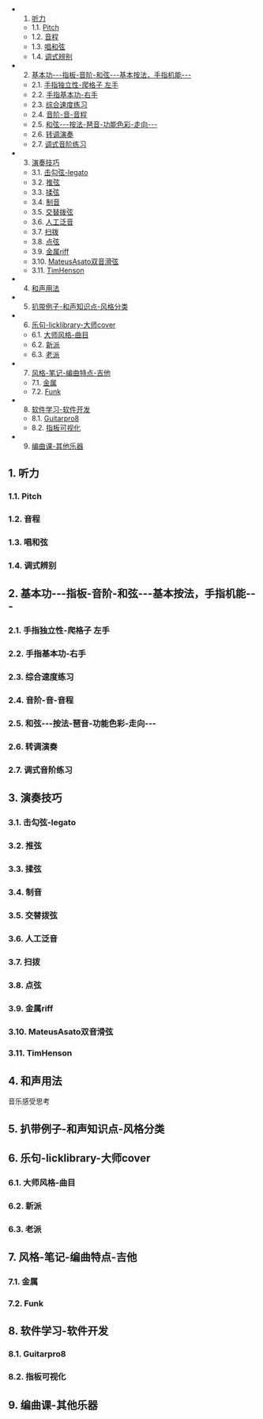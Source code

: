 <!-- vscode-markdown-toc -->
* 1. [听力](#)
	* 1.1. [Pitch](#Pitch)
	* 1.2. [音程](#-1)
	* 1.3. [唱和弦](#-1)
	* 1.4. [调式辨别](#-1)
* 2. [基本功---指板-音阶-和弦---基本按法，手指机能---](#-----------)
	* 2.1. [手指独立性-爬格子 左手](#-)
	* 2.2. [手指基本功-右手](#--1)
	* 2.3. [综合速度练习](#-1)
	* 2.4. [音阶-音-音程](#--)
	* 2.5. [和弦---按法-琶音-功能色彩-走向---](#---------)
	* 2.6. [转调演奏](#-1)
	* 2.7. [调式音阶练习](#-1)
* 3. [演奏技巧](#-1)
	* 3.1. [击勾弦-legato](#-legato)
	* 3.2. [推弦](#-1)
	* 3.3. [揉弦](#-1)
	* 3.4. [制音](#-1)
	* 3.5. [交替拨弦](#-1)
	* 3.6. [人工泛音](#-1)
	* 3.7. [扫拨](#-1)
	* 3.8. [点弦](#-1)
	* 3.9. [金属riff](#riff)
	* 3.10. [MateusAsato双音滑弦](#MateusAsato)
	* 3.11. [TimHenson](#TimHenson)
* 4. [和声用法](#-1)
* 5. [扒带例子-和声知识点-风格分类](#---1)
* 6. [乐句-licklibrary-大师cover](#-licklibrary-cover)
	* 6.1. [大师风格-曲目](#--1)
	* 6.2. [新派](#-1)
	* 6.3. [老派](#-1)
* 7. [风格-笔记-编曲特点-吉他](#---)
	* 7.1. [金属](#-1)
	* 7.2. [Funk](#Funk)
* 8. [软件学习-软件开发](#--1)
	* 8.1. [Guitarpro8](#Guitarpro8)
	* 8.2. [指板可视化](#-1)
* 9. [编曲课-其他乐器](#--1)

<!-- vscode-markdown-toc-config
	numbering=true
	autoSave=true
	/vscode-markdown-toc-config -->
<!-- /vscode-markdown-toc -->


##  1. <a name=''></a>听力

###  1.1. <a name='Pitch'></a>Pitch

###  1.2. <a name='-1'></a>音程 	

###  1.3. <a name='-1'></a>唱和弦	

###  1.4. <a name='-1'></a>调式辨别	

##  2. <a name='-----------'></a>基本功---指板-音阶-和弦---基本按法，手指机能---

###  2.1. <a name='-'></a>手指独立性-爬格子 左手	

###  2.2. <a name='--1'></a>手指基本功-右手	

###  2.3. <a name='-1'></a>综合速度练习	

###  2.4. <a name='--'></a>音阶-音-音程

###  2.5. <a name='---------'></a>和弦---按法-琶音-功能色彩-走向---

###  2.6. <a name='-1'></a>转调演奏	

###  2.7. <a name='-1'></a>调式音阶练习	



##  3. <a name='-1'></a>演奏技巧

###  3.1. <a name='-legato'></a>击勾弦-legato

###  3.2. <a name='-1'></a>推弦	

###  3.3. <a name='-1'></a>揉弦	

###  3.4. <a name='-1'></a>制音	

###  3.5. <a name='-1'></a>交替拨弦	

###  3.6. <a name='-1'></a>人工泛音	

###  3.7. <a name='-1'></a>扫拨	

###  3.8. <a name='-1'></a>点弦		

###  3.9. <a name='riff'></a>金属riff	

###  3.10. <a name='MateusAsato'></a>MateusAsato双音滑弦	

###  3.11. <a name='TimHenson'></a>TimHenson	



##  4. <a name='-1'></a>和声用法

音乐感受思考

##  5. <a name='---1'></a>扒带例子-和声知识点-风格分类


##  6. <a name='-licklibrary-cover'></a>乐句-licklibrary-大师cover

###  6.1. <a name='--1'></a>大师风格-曲目

###  6.2. <a name='-1'></a>新派

###  6.3. <a name='-1'></a>老派	



##  7. <a name='---'></a>风格-笔记-编曲特点-吉他

###  7.1. <a name='-1'></a>金属	

###  7.2. <a name='Funk'></a>Funk	



##  8. <a name='--1'></a>软件学习-软件开发

###  8.1. <a name='Guitarpro8'></a>Guitarpro8	

###  8.2. <a name='-1'></a>指板可视化	


##  9. <a name='--1'></a>编曲课-其他乐器

